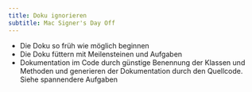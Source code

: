 ```yaml
---
title: Doku ignorieren 
subtitle: Mac Signer's Day Off
---
```


- Die Doku so früh wie möglich beginnen
- Die Doku füttern mit Meilensteinen und Aufgaben
- Dokumentation im Code durch günstige Benennung der Klassen und Methoden und generieren der Dokumentation durch den
  Quellcode. Siehe spannendere Aufgaben
